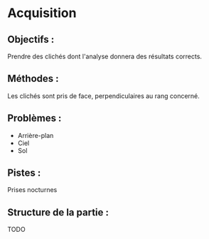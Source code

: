 # Acquisition

## Objectifs :
Prendre des clichés dont l'analyse donnera des résultats corrects.

## Méthodes :
Les clichés sont pris de face, perpendiculaires au rang concerné.

## Problèmes :
* Arrière-plan
* Ciel
* Sol

## Pistes :
Prises nocturnes

## Structure de la partie :
TODO
